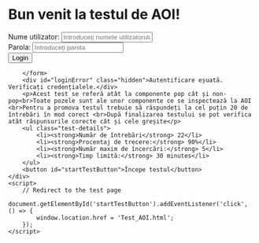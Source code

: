 <!DOCTYPE html>
<html lang="en">
<head>
    <meta charset="UTF-8">
    <meta name="viewport" content="width=device-width, initial-scale=1.0">
    <title>Welcome to the Test</title>
    <!-- Include Inter font from Google Fonts -->
    <link href="https://fonts.googleapis.com/css2?family=Inter:wght@400;700&display=swap" rel="stylesheet">
    <link rel="stylesheet" href="landing.css">
    <script src="script.js"></script>

</head>
<body>
    <div class="landing-container">
        <h1>Bun venit la testul de AOI!</h1>
        <form id="loginForm">
            <div class="form-group">
                <label for="username">Nume utilizator:</label>
                <input type="text" id="username" name="username" placeholder="Introduceți numele utilizatorului" required>
            </div>
            <div class="form-group">
                <label for="password">Parola:</label>
                <input type="password" id="password" name="password" placeholder="Introduceți parola" required>
            </div>
            <button type="button" id="loginButton" onclick="login(document.getElementById('username').value)">Login</button>

        </form>
        <div id="loginError" class="hidden">Autentificare eșuată. Verificați credențialele.</div>
        <p>Acest test se referă atât la componente pop cât și non-pop<br>Toate pozele sunt ale unor componente ce se inspectează la AOI <br>Pentru a promova testul trebuie să răspundeți la cel puțin 20 de întrebări în mod corect <br>După finalizarea testului se pot verifica atât răspunsurile corecte cât și cele greșite</p>
        <ul class="test-details">
            <li><strong>Număr de întrebări</strong> 22</li>
            <li><strong>Procentaj de trecere:</strong> 90%</li>
            <li><strong>Număr maxim de încercări:</strong> 5</li>
            <li><strong>Timp limită:</strong> 30 minutes</li>
        </ul>
        <button id="startTestButton">Începe testul</button>
    </div>
    <script>
        // Redirect to the test page
        document.getElementById('startTestButton').addEventListener('click', () => {
            window.location.href = 'Test_AOI.html';
        });
    </script>
</body>
</html>
